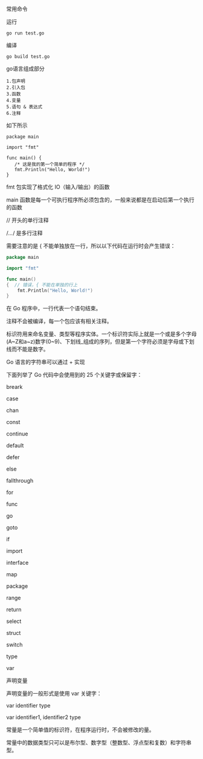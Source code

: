 常用命令

运行

```go run test.go```

编译

```go build test.go```

go语言组成部分
```
1.包声明
2.引入包
3.函数
4.变量
5.语句 & 表达式
6.注释
```
如下所示
```golang
package main

import "fmt"

func main() {
   /* 这是我的第一个简单的程序 */
   fmt.Println("Hello, World!")
}

```

fmt 包实现了格式化 IO（输入/输出）的函数

main 函数是每一个可执行程序所必须包含的，一般来说都是在启动后第一个执行的函数

// 开头的单行注释

/*...*/ 是多行注释

需要注意的是 { 不能单独放在一行，所以以下代码在运行时会产生错误：

```go
package main

import "fmt"

func main()  
{  // 错误，{ 不能在单独的行上
    fmt.Println("Hello, World!")
}
```

在 Go 程序中，一行代表一个语句结束。

注释不会被编译，每一个包应该有相关注释。

标识符用来命名变量、类型等程序实体。一个标识符实际上就是一个或是多个字母(A~Z和a~z)数字(0~9)、下划线_组成的序列，但是第一个字符必须是字母或下划线而不能是数字。

Go 语言的字符串可以通过 + 实现

下面列举了 Go 代码中会使用到的 25 个关键字或保留字：

breark

case

chan

const

continue

default

defer

else

fallthrough

for

func

go

goto

if

import

interface

map

package

range

return

select

struct

switch

type

var

声明变量

声明变量的一般形式是使用 var 关键字：

var identifier type

var identifier1, identifier2 type


常量是一个简单值的标识符，在程序运行时，不会被修改的量。

常量中的数据类型只可以是布尔型、数字型（整数型、浮点型和复数）和字符串型。




